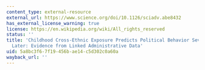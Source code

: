 ```yaml
---
content_type: external-resource
external_url: https://www.science.org/doi/10.1126/sciadv.abe8432
has_external_license_warning: true
license: https://en.wikipedia.org/wiki/All_rights_reserved
status: ''
title: 'Childhood Cross-Ethnic Exposure Predicts Political Behavior Seven Decades
  Later: Evidence from Linked Administrative Data'
uid: 5a8bc3f6-7f19-456b-ae14-c5d302c0a60a
wayback_url: ''
---
```

